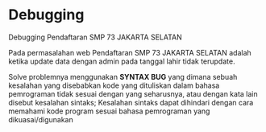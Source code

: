 # Debugging
Debugging Pendaftaran SMP 73 JAKARTA SELATAN

Pada permasalahan web Pendaftaran SMP 73 JAKARTA SELATAN adalah ketika update data dengan admin pada tanggal lahir tidak terupdate.

Solve problemnya menggunakan **SYNTAX BUG** yang dimana sebuah kesalahan yang disebabkan kode yang dituliskan dalam bahasa pemrograman tidak sesuai dengan yang seharusnya, atau dengan kata lain disebut kesalahan sintaks; Kesalahan sintaks dapat dihindari dengan cara memahami kode program sesuai bahasa pemrograman yang dikuasai/digunakan
